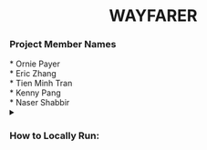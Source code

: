 <h1 align="center">WAYFARER</h1>

<h3>Project Member Names</h2> 
* Ornie Payer<br>
* Eric Zhang<br>
* Tien Minh Tran<br>
* Kenny Pang<br>
* Naser Shabbir<br>


</details> <details> <summary> <h3> How to Locally Run: </h2></summary>

Clone the repository:

```bash
https://github.com/Orniepay/WAYFARER.git
```

In the Terminal:

```bash
python main_menu.py
```
